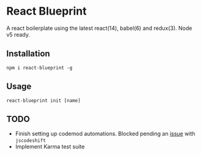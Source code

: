 # React Blueprint

A react boilerplate using the latest react(14), babel(6) and redux(3).  Node v5 ready.

## Installation

`npm i react-blueprint -g`

## Usage
`react-blueprint init [name]`

## TODO

- Finish setting up codemod automations.  Blocked pending an [issue](https://github.com/facebook/jscodeshift/issues/73) with `jscodeshift`
- Implement Karma test suite
